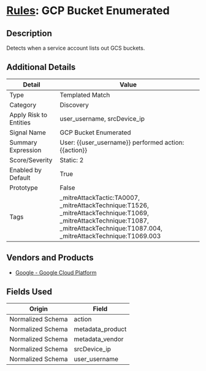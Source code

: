 # [Rules](README.md): GCP Bucket Enumerated

## Description
Detects when a service account lists out GCS buckets.

## Additional Details
|Detail|Value|
|----|----|
|Type|Templated Match|
|Category|Discovery|
|Apply Risk to Entities|user_username, srcDevice_ip|
|Signal Name|GCP Bucket Enumerated|
|Summary Expression|User: {{user_username}} performed action: {{action}}|
|Score/Severity|Static: 2|
|Enabled by Default|True|
|Prototype|False|
|Tags|_mitreAttackTactic:TA0007, _mitreAttackTechnique:T1526, _mitreAttackTechnique:T1069, _mitreAttackTechnique:T1087, _mitreAttackTechnique:T1087.004, _mitreAttackTechnique:T1069.003|
## Vendors and Products
- [Google - Google Cloud Platform](../products/dcc85cfc-a698-4d09-87de-f2c723f3ad07.md)


## Fields Used

|Origin|Field|
|----|----|
|Normalized Schema|action|
|Normalized Schema|metadata_product|
|Normalized Schema|metadata_vendor|
|Normalized Schema|srcDevice_ip|
|Normalized Schema|user_username|


